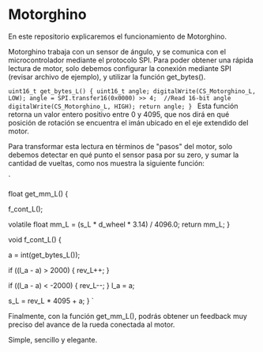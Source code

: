 # Motorghino

En este repositorio explicaremos el funcionamiento de Motorghino.

Motorghino trabaja con un sensor de ángulo, y se comunica con el microcontrolador mediante el protocolo SPI. Para poder obtener una rápida lectura de motor, solo debemos configurar la conexión mediante SPI (revisar archivo de ejemplo), y utilizar la función get_bytes().

`uint16_t get_bytes_L() {
  uint16_t angle;
  digitalWrite(CS_Motorghino_L, LOW);
  angle = SPI.transfer16(0x0000) >> 4;  //Read 16-bit angle
  digitalWrite(CS_Motorghino_L, HIGH);
  return angle;
}
`
Esta función retorna un valor entero positivo entre 0 y 4095, que nos dirá en qué posición de rotación se encuentra el imán ubicado en el eje extendido del  motor. 

Para transformar esta lectura en términos de "pasos" del motor, solo debemos detectar en qué punto el sensor pasa por su zero, y sumar la cantidad de vueltas, como nos muestra la siguiente función:

`

float get_mm_L() {


  f_cont_L();

  volatile float mm_L = (s_L * d_wheel * 3.14) / 4096.0;
  return mm_L;
}


void f_cont_L() {

  a = int(get_bytes_L());


  if ((l_a - a) > 2000) {
    rev_L++;
  }

  if ((l_a - a) < -2000) {
    rev_L--;
  }
  l_a = a;

  s_L = rev_L * 4095 + a;
}
`

Finalmente, con la función get_mm_L(), podrás obtener un feedback muy preciso del avance de la rueda conectada al motor.

Simple, sencillo y elegante.

